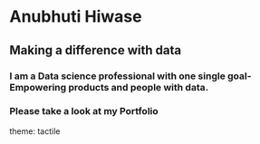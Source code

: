  # Anubhuti Hiwase
 
 ## Making a difference with data
 
 ### I am a Data science professional with one single goal- Empowering products and people with data.
 
 ### Please take a look at my Portfolio

 theme: tactile




